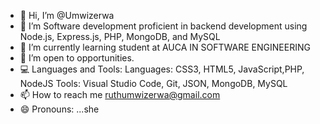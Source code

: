 - 👋 Hi, I’m @Umwizerwa
- 👀 I’m Software development  proficient in backend development using Node.js, Express.js, PHP, MongoDB, and MySQL
- 🌱 I’m currently learning student at AUCA IN SOFTWARE ENGINEERING
- 👯 I’m open to opportunities.
- 💻 Languages and Tools: Languages: CSS3, HTML5, JavaScript,PHP, NodeJS Tools: Visual Studio Code, Git, JSON, MongoDB, MySQL 
- 📫 How to reach me ruthumwizerwa@gmail.com
- 😄 Pronouns: ...she

<!---
Umwizer/Umwizer is a ✨ special ✨ repository because its `README.md` (this file) appears on your GitHub profile.
You can click the Preview link to take a look at your changes.
--->
